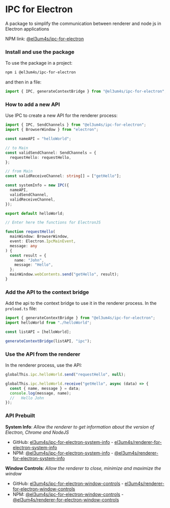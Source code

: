 # IPC for Electron

A package to simplify the communication between renderer and node js in Electron applications

NPM link: [@el3um4s/ipc-for-electron](https://www.npmjs.com/package/@el3um4s/ipc-for-electron)

### Install and use the package

To use the package in a project:

```bash
npm i @el3um4s/ipc-for-electron
```

and then in a file:

```ts
import { IPC, generateContextBridge } from "@el3um4s/ipc-for-electron";
```

### How to add a new API

Use IPC to create a new API for the renderer process:

```ts
import { IPC, SendChannels } from "@el3um4s/ipc-for-electron";
import { BrowserWindow } from "electron";

const nameAPI = "helloWorld";

// to Main
const validSendChannel: SendChannels = {
  requestHello: requestHello,
};

// from Main
const validReceiveChannel: string[] = ["getHello"];

const systemInfo = new IPC({
  nameAPI,
  validSendChannel,
  validReceiveChannel,
});

export default helloWorld;

// Enter here the functions for ElectronJS

function requestHello(
  mainWindow: BrowserWindow,
  event: Electron.IpcMainEvent,
  message: any
) {
  const result = {
    name: "John",
    message: "Hello",
  };
  mainWindow.webContents.send("getHello", result);
}
```

### Add the API to the context bridge

Add the api to the context bridge to use it in the renderer process. In the `preload.ts` file:

```ts
import { generateContextBridge } from "@el3um4s/ipc-for-electron";
import helloWorld from "./helloWorld";

const listAPI = [helloWorld];

generateContextBridge(listAPI, "ipc");
```

### Use the API from the renderer

In the renderer process, use the API:

```ts
globalThis.ipc.helloWorld.send("requestHello", null);

globalThis.ipc.helloWorld.receive("getHello", async (data) => {
  const { name, message } = data;
  console.log(message, name);
  //   Hello John
});
```

### API Prebuilt

**System Info**: _Allow the renderer to get information about the version of Electron, Chrome and NodeJS_

- GitHub: [el3um4s/ipc-for-electron-system-info](https://github.com/el3um4s/ipc-for-electron-system-info) - [el3um4s/renderer-for-electron-system-info](https://github.com/el3um4s/renderer-for-electron-system-info)
- NPM: [@el3um4s/ipc-for-electron-system-info](https://www.npmjs.com/package/@el3um4s/ipc-for-electron-system-info) - [@el3um4s/renderer-for-electron-system-info](https://www.npmjs.com/package/@el3um4s/renderer-for-electron-system-info)

**Window Controls**: _Allow the renderer to close, minimize and maximize the window_

- GitHub: [el3um4s/ipc-for-electron-window-controls](https://github.com/el3um4s/ipc-for-electron-window-controls) - [el3um4s/renderer-for-electron-window-controls](https://github.com/el3um4s/renderer-for-electron-window-controls)
- NPM: [@el3um4s/ipc-for-electron-window-controls](https://www.npmjs.com/package/@el3um4s/ipc-for-electron-window-controls) - [@el3um4s/renderer-for-electron-window-controls](https://www.npmjs.com/package/@el3um4s/renderer-for-electron-window-controls)
